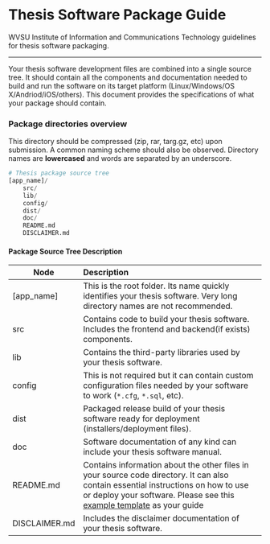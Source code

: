 # Thesis Software Package Guide
WVSU Institute of Information and Communications Technology guidelines for thesis software packaging.

***

Your thesis software development files are combined into a single source tree. It should contain all the components and documentation needed to build and run the software on its target platform (Linux/Windows/OS X/Andriod/iOS/others). This document provides the specifications of what your package should contain.

### Package directories overview
This directory should be compressed (zip, rar, targ.gz, etc) upon submission. A common naming scheme should also be observed. Directory names are **lowercased** and words are separated by an underscore.

```python
# Thesis package source tree
[app_name]/
    src/
    lib/
    config/
    dist/
    doc/
    README.md
    DISCLAIMER.md
```
#### Package Source Tree Description

| Node | Description |
| ---- | :---- |
| [app_name] | This is the root folder. Its name quickly identifies your thesis software. Very long directory names are not recommended. |
| src | Contains code to build your thesis software. Includes the frontend and backend(if exists) components. |
| lib | Contains the third-party libraries used by your thesis software. |
| config | This is not required but it can contain custom configuration files needed by your software to work (```*.cfg```, ```*.sql```, etc). |
| dist |Packaged release build of your thesis software ready for deployment (installers/deployment files). |
| doc | Software documentation of any kind can include your thesis software manual. |
| README.md | Contains information about the other files in your source code directory. It can also contain essential instructions on how to use or deploy your software. Please see this [example template](https://gist.github.com/jxson/1784669) as your guide|
| DISCLAIMER.md | Includes the disclaimer documentation of your thesis software. |
